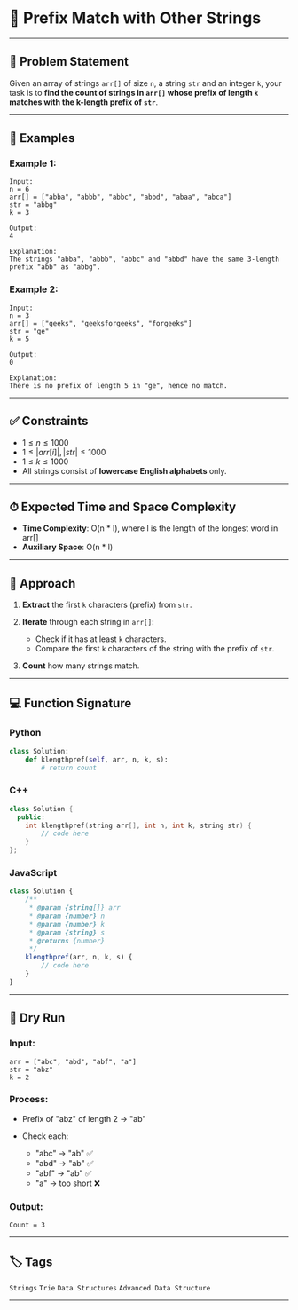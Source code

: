 # 📘 Prefix Match with Other Strings

---

## 🧩 Problem Statement

Given an array of strings `arr[]` of size `n`, a string `str` and an integer `k`, your task is to **find the count of strings in `arr[]` whose prefix of length `k` matches with the k-length prefix of `str`**.

---

## 🧪 Examples

### Example 1:

```
Input:
n = 6
arr[] = ["abba", "abbb", "abbc", "abbd", "abaa", "abca"]
str = "abbg"
k = 3

Output:
4

Explanation:
The strings "abba", "abbb", "abbc" and "abbd" have the same 3-length prefix "abb" as "abbg".
```

### Example 2:

```
Input:
n = 3
arr[] = ["geeks", "geeksforgeeks", "forgeeks"]
str = "ge"
k = 5

Output:
0

Explanation:
There is no prefix of length 5 in "ge", hence no match.
```

---

## ✅ Constraints

* $1 \leq n \leq 1000$
* $1 \leq |arr[i]|, |str| \leq 1000$
* $1 \leq k \leq 1000$
* All strings consist of **lowercase English alphabets** only.

---

## ⏱ Expected Time and Space Complexity

* **Time Complexity**: O(n \* l), where l is the length of the longest word in arr\[]
* **Auxiliary Space**: O(n \* l)

---

## 🧠 Approach

1. **Extract** the first `k` characters (prefix) from `str`.
2. **Iterate** through each string in `arr[]`:

   * Check if it has at least `k` characters.
   * Compare the first `k` characters of the string with the prefix of `str`.
3. **Count** how many strings match.

---

## 💻 Function Signature

### Python

```python
class Solution:
    def klengthpref(self, arr, n, k, s):
        # return count
```

### C++

```cpp
class Solution {
  public:
    int klengthpref(string arr[], int n, int k, string str) {
        // code here
    }
};
```

### JavaScript

```javascript
class Solution {
    /**
     * @param {string[]} arr
     * @param {number} n
     * @param {number} k
     * @param {string} s
     * @returns {number}
     */
    klengthpref(arr, n, k, s) {
        // code here
    }
}
```

---

## 🧪 Dry Run

### Input:

```
arr = ["abc", "abd", "abf", "a"]
str = "abz"
k = 2
```

### Process:

* Prefix of "abz" of length 2 → "ab"
* Check each:

  * "abc" → "ab" ✅
  * "abd" → "ab" ✅
  * "abf" → "ab" ✅
  * "a" → too short ❌

### Output:

```
Count = 3
```

---

## 🏷 Tags

`Strings` `Trie` `Data Structures` `Advanced Data Structure`

---
